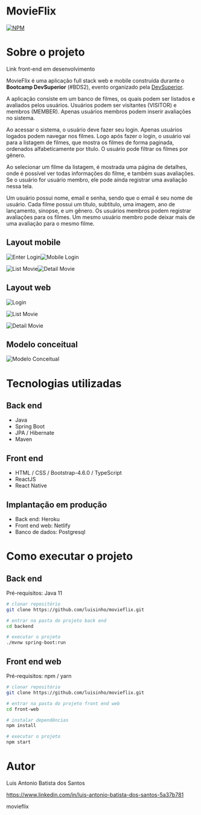 # MovieFlix

[![NPM](https://img.shields.io/npm/l/react)](https://github.com/luisinho/movieflix/blob/main/LICENSE) 

# Sobre o projeto

Link front-end em desenvolvimento

MovieFlix é uma aplicação full stack web e mobile construída durante o **Bootcamp DevSuperior** (#BDS2), evento organizado pela [DevSuperior](https://devsuperior.com "Site da DevSuperior").

A aplicação consiste em um banco de filmes, os quais podem ser listados e avaliados pelos usuários. Usuários podem ser visitantes (VISITOR) e membros (MEMBER). Apenas usuários membros podem inserir avaliações no sistema.

Ao acessar o sistema, o usuário deve fazer seu login. Apenas usuários logados podem navegar nos filmes. Logo após fazer o login, o usuário vai para a listagem de filmes, que mostra os filmes de forma paginada, ordenados alfabeticamente por título. O usuário pode filtrar os filmes por gênero.

Ao selecionar um filme da listagem, é mostrada uma página de detalhes, onde é possível ver todas informações do filme, e também suas avaliações. Se o usuário for usuário membro, ele pode ainda registrar uma avaliação nessa tela.

Um usuário possui nome, email e senha, sendo que o email é seu nome de usuário. Cada filme possui um título, subtítulo, uma imagem, ano de lançamento, sinopse, e um gênero. Os usuários membros podem registrar avaliações para os filmes. Um mesmo usuário membro pode deixar mais de uma avaliação para o mesmo filme.

## Layout mobile
![Enter Login](https://github.com/luisinho/assets-projects/blob/main/movieflix/enter-login.png?raw=true)![Mobile Login](https://github.com/luisinho/assets-projects/blob/main/movieflix/mobile-login.png?raw=true)

![List Movie](https://github.com/luisinho/assets-projects/blob/main/movieflix/mobile-list-movie.png?raw=true)![Detail Movie](https://github.com/luisinho/assets-projects/blob/main/movieflix/mobile-detail-movie.png?raw=true)

## Layout web
![Login](https://github.com/luisinho/assets-projects/blob/main/movieflix/login.png?raw=true)

![List Movie](https://github.com/luisinho/assets-projects/blob/main/movieflix/list-movie.png?raw=true)

![Detail Movie](https://github.com/luisinho/assets-projects/blob/main/movieflix/detail-movie.png?raw=true)

## Modelo conceitual
![Modelo Conceitual](https://github.com/luisinho/assets-projects/blob/main/movieflix/modelo_conceitual.png?raw=true)

# Tecnologias utilizadas
## Back end
- Java
- Spring Boot
- JPA / Hibernate
- Maven
## Front end
- HTML / CSS / Bootstrap-4.6.0 / TypeScript
- ReactJS
- React Native
## Implantação em produção
- Back end: Heroku
- Front end web: Netlify
- Banco de dados: Postgresql

# Como executar o projeto

## Back end
Pré-requisitos: Java 11

```bash
# clonar repositório
git clone https://github.com/luisinho/movieflix.git

# entrar na pasta do projeto back end
cd backend

# executar o projeto
./mvnw spring-boot:run
```

## Front end web
Pré-requisitos: npm / yarn

```bash
# clonar repositório
git clone https://github.com/luisinho/movieflix.git

# entrar na pasta do projeto front end web
cd front-web

# instalar dependências
npm install

# executar o projeto
npm start
```

# Autor

Luis Antonio Batista dos Santos

https://www.linkedin.com/in/luis-antonio-batista-dos-santos-5a37b781

movieflix

